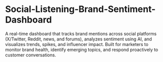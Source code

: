 # Social-Listening-Brand-Sentiment-Dashboard
A real-time dashboard that tracks brand mentions across social platforms (X/Twitter, Reddit, news, and forums), analyzes sentiment using AI, and visualizes trends, spikes, and influencer impact. Built for marketers to monitor brand health, identify emerging topics, and respond proactively to customer conversations.
